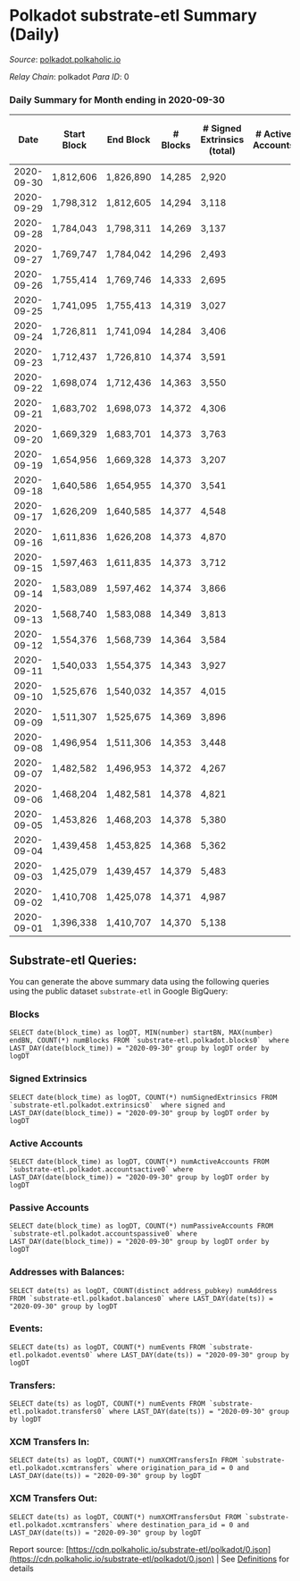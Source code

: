 # Polkadot substrate-etl Summary (Daily)

_Source_: [polkadot.polkaholic.io](https://polkadot.polkaholic.io)

*Relay Chain*: polkadot
*Para ID*: 0



### Daily Summary for Month ending in 2020-09-30


| Date | Start Block | End Block | # Blocks | # Signed Extrinsics (total) | # Active Accounts | # Passive | # New | # Addresses with Balances | # Events | # Transfers | # XCM Transfers In | # XCM Transfers Out | Issues | 
| ---- | ----------- | --------- | -------- | --------------------------- | ----------------- | --------- | ----- | ------------------------- | -------- | ----------- | ------------------ | ------------------- | ------ |
| 2020-09-30 | 1,812,606 | 1,826,890 | 14,285 | 2,920 |  |  |  | 32,326 | 61,993 | 2,051 ($179,557,394.35) |   |   |  |
| 2020-09-29 | 1,798,312 | 1,812,605 | 14,294 | 3,118 |  |  |  |  | 56,638 | 2,137 ($259,865,413.22) |   |   |  |
| 2020-09-28 | 1,784,043 | 1,798,311 | 14,269 | 3,137 |  |  |  |  | 57,075 | 2,172 ($343,903,799.10) |   |   |  |
| 2020-09-27 | 1,769,747 | 1,784,042 | 14,296 | 2,493 |  |  |  |  | 53,568 | 1,712 ($105,914,869.53) |   |   |  |
| 2020-09-26 | 1,755,414 | 1,769,746 | 14,333 | 2,695 |  |  |  |  | 55,052 | 1,750 ($163,134,318.47) |   |   |  |
| 2020-09-25 | 1,741,095 | 1,755,413 | 14,319 | 3,027 |  |  |  |  | 54,538 | 2,160 ($306,502,297.68) |   |   |  |
| 2020-09-24 | 1,726,811 | 1,741,094 | 14,284 | 3,406 |  |  |  |  | 44,695 | 2,446 ($332,687,770.46) |   |   |  |
| 2020-09-23 | 1,712,437 | 1,726,810 | 14,374 | 3,591 |  |  |  |  | 46,651 | 2,514 ($282,457,847.33) |   |   |  |
| 2020-09-22 | 1,698,074 | 1,712,436 | 14,363 | 3,550 |  |  |  |  | 45,200 | 2,736 ($348,954,053.22) |   |   |  |
| 2020-09-21 | 1,683,702 | 1,698,073 | 14,372 | 4,306 |  |  |  |  | 49,800 | 3,795 ($866,962,806.08) |   |   |  |
| 2020-09-20 | 1,669,329 | 1,683,701 | 14,373 | 3,763 |  |  |  |  | 46,455 | 3,314 ($406,929,797.38) |   |   |  |
| 2020-09-19 | 1,654,956 | 1,669,328 | 14,373 | 3,207 |  |  |  |  | 43,877 | 2,502 ($252,408,519.35) |   |   |  |
| 2020-09-18 | 1,640,586 | 1,654,955 | 14,370 | 3,541 |  |  |  |  | 45,378 | 2,618 ($368,592,913.71) |   |   |  |
| 2020-09-17 | 1,626,209 | 1,640,585 | 14,377 | 4,548 |  |  |  |  | 51,149 | 2,934 ($359,549,999.38) |   |   |  |
| 2020-09-16 | 1,611,836 | 1,626,208 | 14,373 | 4,870 |  |  |  |  | 51,864 | 2,894 ($451,366,853.79) |   |   |  |
| 2020-09-15 | 1,597,463 | 1,611,835 | 14,373 | 3,712 |  |  |  |  | 51,955 | 2,993 ($434,506,110.10) |   |   |  |
| 2020-09-14 | 1,583,089 | 1,597,462 | 14,374 | 3,866 |  |  |  |  | 61,185 | 3,047 ($451,750,659.99) |   |   |  |
| 2020-09-13 | 1,568,740 | 1,583,088 | 14,349 | 3,813 |  |  |  |  | 60,155 | 3,079 ($498,509,143.42) |   |   |  |
| 2020-09-12 | 1,554,376 | 1,568,739 | 14,364 | 3,584 |  |  |  |  | 58,695 | 2,590 ($248,263,389.82) |   |   |  |
| 2020-09-11 | 1,540,033 | 1,554,375 | 14,343 | 3,927 |  |  |  |  | 60,835 | 3,073 ($357,422,129.41) |   |   |  |
| 2020-09-10 | 1,525,676 | 1,540,032 | 14,357 | 4,015 |  |  |  |  | 61,400 | 3,003 ($413,624,203.00) |   |   |  |
| 2020-09-09 | 1,511,307 | 1,525,675 | 14,369 | 3,896 |  |  |  |  | 62,015 | 2,914 ($348,986,811.15) |   |   |  |
| 2020-09-08 | 1,496,954 | 1,511,306 | 14,353 | 3,448 |  |  |  |  | 58,480 | 2,607 ($341,589,079.56) |   |   |  |
| 2020-09-07 | 1,482,582 | 1,496,953 | 14,372 | 4,267 |  |  |  |  | 62,523 | 3,590 ($369,604,264.26) |   |   |  |
| 2020-09-06 | 1,468,204 | 1,482,581 | 14,378 | 4,821 |  |  |  |  | 65,910 | 4,307 ($417,786,279.75) |   |   |  |
| 2020-09-05 | 1,453,826 | 1,468,203 | 14,378 | 5,380 |  |  |  |  | 67,609 | 4,920 ($514,798,607.94) |   |   |  |
| 2020-09-04 | 1,439,458 | 1,453,825 | 14,368 | 5,362 |  |  |  |  | 70,101 | 5,081 ($565,115,302.63) |   |   |  |
| 2020-09-03 | 1,425,079 | 1,439,457 | 14,379 | 5,483 |  |  |  |  | 68,892 | 4,849 ($445,926,504.57) |   |   |  |
| 2020-09-02 | 1,410,708 | 1,425,078 | 14,371 | 4,987 |  |  |  |  | 67,086 | 4,418 ($538,105,492.54) |   |   |  |
| 2020-09-01 | 1,396,338 | 1,410,707 | 14,370 | 5,138 |  |  |  |  | 66,450 | 4,218 ($653,146,187.50) |   |   |  |

## Substrate-etl Queries:
You can generate the above summary data using the following queries using the public dataset `substrate-etl` in Google BigQuery:


### Blocks
```
SELECT date(block_time) as logDT, MIN(number) startBN, MAX(number) endBN, COUNT(*) numBlocks FROM `substrate-etl.polkadot.blocks0`  where LAST_DAY(date(block_time)) = "2020-09-30" group by logDT order by logDT
```


### Signed Extrinsics
```
SELECT date(block_time) as logDT, COUNT(*) numSignedExtrinsics FROM `substrate-etl.polkadot.extrinsics0`  where signed and LAST_DAY(date(block_time)) = "2020-09-30" group by logDT order by logDT
```


### Active Accounts
```
SELECT date(block_time) as logDT, COUNT(*) numActiveAccounts FROM `substrate-etl.polkadot.accountsactive0` where LAST_DAY(date(block_time)) = "2020-09-30" group by logDT order by logDT
```


### Passive Accounts
```
SELECT date(block_time) as logDT, COUNT(*) numPassiveAccounts FROM `substrate-etl.polkadot.accountspassive0` where LAST_DAY(date(block_time)) = "2020-09-30" group by logDT order by logDT
```


### Addresses with Balances:
```
SELECT date(ts) as logDT, COUNT(distinct address_pubkey) numAddress FROM `substrate-etl.polkadot.balances0` where LAST_DAY(date(ts)) = "2020-09-30" group by logDT
```


### Events:
```
SELECT date(ts) as logDT, COUNT(*) numEvents FROM `substrate-etl.polkadot.events0` where LAST_DAY(date(ts)) = "2020-09-30" group by logDT
```


### Transfers:
```
SELECT date(ts) as logDT, COUNT(*) numEvents FROM `substrate-etl.polkadot.transfers0` where LAST_DAY(date(ts)) = "2020-09-30" group by logDT
```


### XCM Transfers In:
```
SELECT date(ts) as logDT, COUNT(*) numXCMTransfersIn FROM `substrate-etl.polkadot.xcmtransfers` where origination_para_id = 0 and LAST_DAY(date(ts)) = "2020-09-30" group by logDT
```


### XCM Transfers Out:
```
SELECT date(ts) as logDT, COUNT(*) numXCMTransfersOut FROM `substrate-etl.polkadot.xcmtransfers` where destination_para_id = 0 and LAST_DAY(date(ts)) = "2020-09-30" group by logDT
```



Report source: [https://cdn.polkaholic.io/substrate-etl/polkadot/0.json](https://cdn.polkaholic.io/substrate-etl/polkadot/0.json) | See [Definitions](/DEFINITIONS.md) for details

